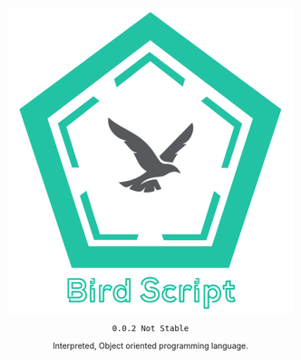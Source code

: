 ![logo](20210424_093302.png)
<div align="center">
<p style="font-family:monospace;">0.0.2 Not Stable </p>

Interpreted, Object oriented programming language.</div>
